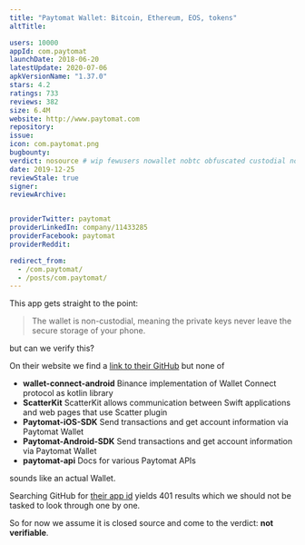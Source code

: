 ```yaml
---
title: "Paytomat Wallet: Bitcoin, Ethereum, EOS, tokens"
altTitle: 

users: 10000
appId: com.paytomat
launchDate: 2018-06-20
latestUpdate: 2020-07-06
apkVersionName: "1.37.0"
stars: 4.2
ratings: 733
reviews: 382
size: 6.4M
website: http://www.paytomat.com
repository: 
issue: 
icon: com.paytomat.png
bugbounty: 
verdict: nosource # wip fewusers nowallet nobtc obfuscated custodial nosource nonverifiable reproducible bounty defunct
date: 2019-12-25
reviewStale: true
signer: 
reviewArchive:


providerTwitter: paytomat
providerLinkedIn: company/11433285
providerFacebook: paytomat
providerReddit: 

redirect_from:
  - /com.paytomat/
  - /posts/com.paytomat/
---
```



This app gets straight to the point:

> The wallet is non-custodial, meaning the private keys never leave the secure
storage of your phone.

but can we verify this?

On their website we find a [link to their GitHub](https://github.com/Paytomat)
but none of

* **wallet-connect-android** Binance implementation of Wallet Connect protocol as kotlin library
* **ScatterKit** ScatterKit allows communication between Swift applications and web pages that use Scatter plugin
* **Paytomat-iOS-SDK** Send transactions and get account information via Paytomat Wallet
* **Paytomat-Android-SDK** Send transactions and get account information via Paytomat Wallet
* **paytomat-api** Docs for various Paytomat APIs

sounds like an actual Wallet.

Searching GitHub for
[their app id](https://github.com/search?q=%22com.paytomat%22&type=Code) yields
401 results which we should not be tasked to look through one by one.

So for now we assume it is closed source and come to the verdict: **not verifiable**.
